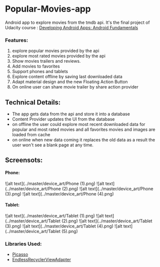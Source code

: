 # Popular-Movies-app
Android app to explore movies from the tmdb api. It's the final project of Udacity course : [Developing Android Apps: Android Fundamentals](https://www.udacity.com/course/ud853)


### Features:
1. explore popular movies provided by the api
2. explore most rated movies provided by the api
3. Show movies trailers and reviews.
4. Add movies to favorites
5. Support phones and tablets
6. Explore content offline by saving last downloaded data
7. Adapt material design and the new Floating Action Button
8. On online user can share movie trailer by share action provider


## Technical Details:
- The app gets data from the api and store it into a database 
- Content Provider updates the UI from the database
- on offline the user could explore most recent downloaded data for popular and most rated movies and all favorites movies
and images are loaded from cache
- on online when new data coming it replaces the old data 
as a result the user won't see a blank page at any time.

## Screensots:
#### Phone:
 ![alt text](../master/device_art/Phone (1).png)
 ![alt text](../master/device_art/Phone (2).png)
 ![alt text](../master/device_art/Phone (3).png)
 ![alt text](../master/device_art/Phone (4).png)

#### Tablet:
 ![alt text](../master/device_art/Tablet (1).png)
 ![alt text](../master/device_art/Tablet (2).png)
 ![alt text](../master/device_art/Tablet (3).png)
 ![alt text](../master/device_art/Tablet (4).png)
 ![alt text](../master/device_art/Tablet (5).png)






### Libraries Used:
- [Picasso](http://square.github.io/picasso/)
- [EndlessRecyclerViewAdapter](https://github.com/rockerhieu/rv-adapter-endless)

